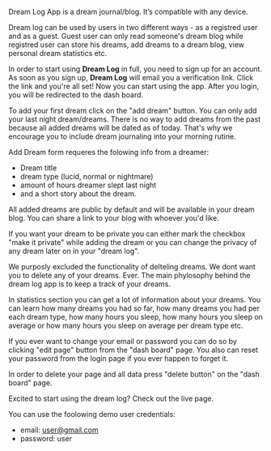 Dream Log App is a dream journal/blog. It’s compatible with any device.

Dream log can be used by users in two different ways - as a registred user and as a guest. Guest user can only read someone's dream blog while registred user can store his dreams, add dreams to a dream blog, view personal dream statistics etc.

In order to start using **Dream Log** in full, you need to sign up for an account. As soon as you sign up, **Dream Log** will email you a verification link. Click the link and you're all set!
Now you can start using the app. After you login, you will be redirected to the dash board.

To add your first dream click on the "add dream" button. You can only add your last night dream/dreams. There is no way to add dreams from the past because all added dreams will be dated as of today. That's why we encourage you to include dream journaling into your morning rutine.

Add Dream form requeres the folowing info from a dreamer:

- Dream title
- dream type (lucid, normal or nightmare)
- amount of hours dreamer slept last night
- and a short story about the dream.

All added dreams are public by default and will be available in your dream blog. You can share a link to your blog with whoever you'd like.

If you want your dream to be private you can either mark the checkbox "make it private" while adding the dream or you can change the privacy of any dream later on in your "dream log".

We purposly excluded the functionality of delteling dreams. We dont want you to delete any of your dreams. Ever. The main phylosophy behind the dream log app is to keep a track of your dreams.

In statistics section you can get a lot of information about your dreams.
You can learn how many dreams you had so far, how many dreams you had per each dream type, how many hours you sleep, how many hours you sleep on average or how many hours you sleep on average per dream type etc.

If you ever want to change your email or password you can do so by clicking "edit page" button from the "dash board" page. You also can reset your password from the login page if you ever happen to forget it.

In order to delete your page and all data press "delete button" on the "dash board" page.

Excited to start using the dream log? Check out the live page.

You can use the foolowing demo user credentials:

- email: user@gmail.com
- password: user
